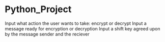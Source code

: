 # Python_Project
Input what action the user wants to take: encrypt or decrypt
Input a message ready for encryption or decryption
Input a shift key agreed upon by the message sender and the reciever
